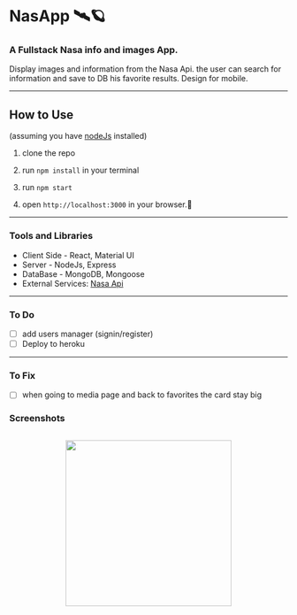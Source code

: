 # NasApp 🛰🪐

### A Fullstack Nasa info and images App.

Display images and information from the Nasa Api. the user can search for information and save to DB his favorite results.
Design for mobile.

---

## How to Use

(assuming you have [nodeJs](https://nodejs.org/en/) installed)

1. clone the repo

2. run `npm install` in your terminal

3. run `npm start`

4. open `http://localhost:3000` in your browser.🚀

---

### Tools and Libraries

- Client Side - React, Material UI
- Server - NodeJs, Express
- DataBase - MongoDB, Mongoose
- External Services: [Nasa Api](https://api.nasa.gov/)

---

### To Do

- [ ] add users manager (signin/register)
- [ ] Deploy to heroku

---

### To Fix

- [ ] when going to media page and back to favorites the card stay big

### Screenshots

## <p align="center"><img src="https://res.cloudinary.com/dnrxmm7a0/image/upload/v1600232259/projects/na1_ufaobj.jpg" width="300"> </p>
